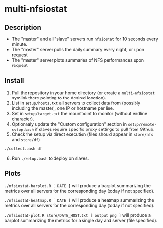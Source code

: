 # multi-nfsiostat

## Description

- The "master" and all "slave" servers run `nfsiostat` for 10 seconds every minute.
- The "master" server pulls the daily summary every night, or upon request.
- The "master" server plots summaries of NFS performances upon request.

## Install

1. Pull the repository in your home directory (or create a `multi-nfsiostat` symlink there pointing to the desired location).
2. List in `setup/hosts.txt` all servers to collect data from (possibly including the master), one IP or hostname per line.
3. Set in `setup/target.txt` the mountpoint to monitor (without endline character).
4. Optionnaly update the "Custom configuration" section in `setup/remote-setup.bash` if slaves require specific proxy settings to pull from Github.
5. Check the setup via direct execution (files should appear in `store/nfs` and `store/df`)

```bash
./collect.bash df
```

6. Run `./setup.bash` to deploy on slaves.

## Plots

`./nfsiostat-barplot.R [ DATE ]` will produce a barplot summarizing the metrics over all servers for the corresponding day (today if not specified).

`./nfsiostat-heatmap.R [ DATE ]` will produce a heatmap summarizing the metrics over all servers for the corresponding day (today if not specified).

`./nfsiostat-plot.R store/DATE_HOST.txt [ output.png ]`  will produce a barplot summarizing the metrics for a single day and server (file specified).
